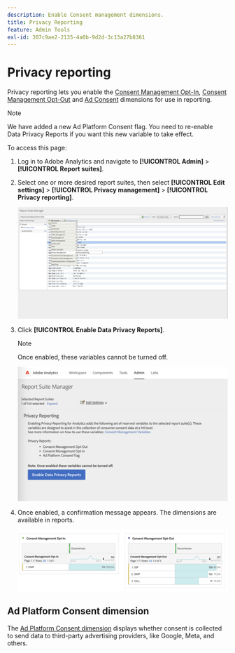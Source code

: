 ```yaml
---
description: Enable Consent management dimensions.
title: Privacy Reporting
feature: Admin Tools
exl-id: 307c9ae2-2135-4a0b-9d2d-3c13a27b8361
---
```

# Privacy reporting

Privacy reporting lets you enable the [Consent Management Opt-In](/help/components/dimensions/cm-opt-in.md), [Consent Management Opt-Out](/help/components/dimensions/cm-opt-out.md) and [Ad Consent](/help/components//dimensions/ad-consent.md) dimensions for use in reporting.

>[!NOTE]
>
>We have added a new Ad Platform Consent flag. You need to re-enable Data Privacy Reports if you want this new variable to take effect.

To access this page:

1. Log in to Adobe Analytics and navigate to **[!UICONTROL Admin]** > **[!UICONTROL Report suites]**.
1. Select one or more desired report suites, then select **[!UICONTROL Edit settings]** > **[!UICONTROL Privacy management]** > **[!UICONTROL Privacy reporting]**.

   ![Edit settings](assets/rsm-privacy-select.png)

1. Click **[!UICONTROL Enable Data Privacy Reports]**.

   >[!NOTE]
   >
   >Once enabled, these variables cannot be turned off.

   ![Enable](assets/rsm-privacy-enable.png)

1. Once enabled, a confirmation message appears. The dimensions are available in reports.

   ![Report](assets/consent-management.png)

## Ad Platform Consent dimension

The [Ad Platform Consent dimension](/help/components/dimensions/ad-consent.md) displays whether consent is collected to send data to third-party advertising providers, like Google, Meta, and others.